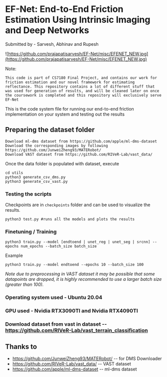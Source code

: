 # EF-Net: End-to-End Friction Estimation Using Intrinsic Imaging and Deep Networks

Submitted by - Sarvesh, Abhinav and Rupesh

![https://github.com/prajapatisarvesh/EF-Net/misc/EFENET_NEW.jpg](https://github.com/prajapatisarvesh/EF-Net/misc/EFENET_NEW.jpg)

Note:

`This code is part of CS7180 Final Project, and contains our work for friction estimation and our novel framework for estimating reflectance. This repository contains a lot of different stuff that was used for generation of results, and will be cleaned later on once the coursework is completed and this repository will exclusively serve EF-Net`

This is the code system file for running our end-to-end friction implementation on your system and testing out the results
 
 
## Preparing the dataset folder

```
Download ml-dms dataset from https://github.com/apple/ml-dms-dataset
Download the corresponding images by following https://github.com/JunweiZheng93/MATERobot/
Download VAST dataset from https://github.com/RIVeR-Lab/vast_data/
```

Once the data folder is populated with dataset, execute 
```
cd utils
python3 generate_csv_dms.py
python3 generate_csv_vast.py
``` 

### Testing the scripts

Checkpoints are in `checkpoints` folder and can be used to visualize the results.

`python3 test.py #runs all the models and plots the results`

### Finetuning / Training

`python3 train.py --model [endtoend | unet_reg | unet_seg | srcnn] --epochs num_epochs --batch_size batch_size`

Example

`python3 train.py --model endtoend --epochs 10 --batch_size 100`

*Note due to preprocessing in VAST dataset it may be possible that some datapoints are dropped, it is highly recommended to use a larger batch size (greater than 100).*

### Operating system used - Ubuntu 20.04

### GPU used - Nvidia RTX3090TI and Nvidia RTX4090TI

### Download dataset from vast in dataset -- https://github.com/RIVeR-Lab/vast_terrain_classification

## Thanks to
* https://github.com/JunweiZheng93/MATERobot/ -- for DMS Downloader
* https://github.com/RIVeR-Lab/vast_data/ -- VAST dataset
* https://github.com/apple/ml-dms-dataset -- ml-dms dataset